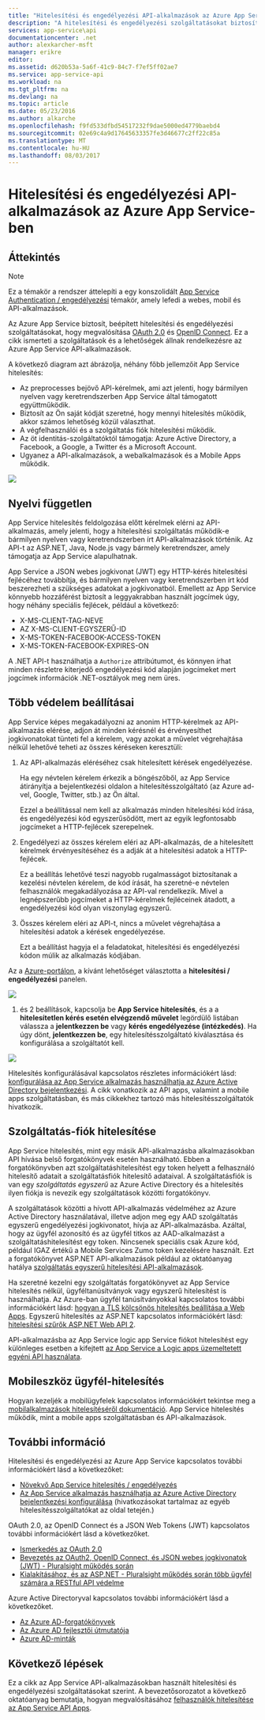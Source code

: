 ```yaml
---
title: "Hitelesítési és engedélyezési API-alkalmazások az Azure App Service szolgáltatásban |} Microsoft Docs"
description: "A hitelesítési és engedélyezési szolgáltatásokat biztosító Azure App Service API Apps megismerése."
services: app-service\api
documentationcenter: .net
author: alexkarcher-msft
manager: erikre
editor: 
ms.assetid: d620b53a-5a6f-41c9-84c7-f7ef5ff02ae7
ms.service: app-service-api
ms.workload: na
ms.tgt_pltfrm: na
ms.devlang: na
ms.topic: article
ms.date: 05/23/2016
ms.author: alkarche
ms.openlocfilehash: f9fd533dfbd54517232f9dae5000ed4779baebd4
ms.sourcegitcommit: 02e69c4a9d17645633357fe3d46677c2ff22c85a
ms.translationtype: MT
ms.contentlocale: hu-HU
ms.lasthandoff: 08/03/2017
---
```

# <a name="authentication-and-authorization-for-api-apps-in-azure-app-service"></a>Hitelesítési és engedélyezési API-alkalmazások az Azure App Service-ben
## <a name="overview"></a>Áttekintés
> [!NOTE]
> Ez a témakör a rendszer áttelepíti a egy konszolidált [App Service Authentication / engedélyezési](../app-service/app-service-authentication-overview.md) témakör, amely lefedi a webes, mobil és API-alkalmazások.
> 
> 

Az Azure App Service biztosít, beépített hitelesítési és engedélyezési szolgáltatásokat, hogy megvalósítása [OAuth 2.0](#oauth) és [OpenID Connect](#oauth). Ez a cikk ismerteti a szolgáltatások és a lehetőségek állnak rendelkezésre az Azure App Service API-alkalmazások.

A következő diagram azt ábrázolja, néhány főbb jellemzőit App Service hitelesítés:

* Az preprocesses bejövő API-kérelmek, ami azt jelenti, hogy bármilyen nyelven vagy keretrendszerben App Service által támogatott együttműködik.
* Biztosít az Ön saját kódját szeretné, hogy mennyi hitelesítés működik, akkor számos lehetőség közül választhat.
* A végfelhasználói és a szolgáltatás fiók hitelesítési működik. 
* Az öt identitás-szolgáltatóktól támogatja: Azure Active Directory, a Facebook, a Google, a Twitter és a Microsoft Account.
* Ugyanez a API-alkalmazások, a webalkalmazások és a Mobile Apps működik.

![](./media/app-service-api-authentication/api-apps-overview.png)

## <a name="language-agnostic"></a>Nyelvi független
App Service hitelesítés feldolgozása előtt kérelmek elérni az API-alkalmazás, amely jelenti, hogy a hitelesítési szolgáltatás működik-e bármilyen nyelven vagy keretrendszerben írt API-alkalmazások történik.  Az API-t az ASP.NET, Java, Node.js vagy bármely keretrendszer, amely támogatja az App Service alapulhatnak.

App Service a JSON webes jogkivonat (JWT) egy HTTP-kérés hitelesítési fejlécéhez továbbítja, és bármilyen nyelven vagy keretrendszerben írt kód beszerezheti a szükséges adatokat a jogkivonatból. Emellett az App Service könnyebb hozzáférést biztosít a leggyakrabban használt jogcímek úgy, hogy néhány speciális fejlécek, például a következő:

* X-MS-CLIENT-TAG-NEVE
* AZ X-MS-CLIENT-EGYSZERŰ-ID
* X-MS-TOKEN-FACEBOOK-ACCESS-TOKEN
* X-MS-TOKEN-FACEBOOK-EXPIRES-ON

A .NET API-t használhatja a `Authorize` attribútumot, és könnyen írhat minden részletre kiterjedő engedélyezési kód alapján jogcímeket mert jogcímek információk .NET-osztályok meg nem üres.

## <a name="multiple-protection-options"></a>Több védelem beállításai
App Service képes megakadályozni az anonim HTTP-kérelmek az API-alkalmazás elérése, adjon át minden kérésnél és érvényesíthet jogkivonatokat tünteti fel a kérelem, vagy azokat a művelet végrehajtása nélkül lehetővé teheti az összes kéréseken keresztüli:

1. Az API-alkalmazás eléréséhez csak hitelesített kérések engedélyezése.
   
    Ha egy névtelen kérelem érkezik a böngészőből, az App Service átirányítja a bejelentkezési oldalon a hitelesítésszolgáltató (az Azure ad-vel, Google, Twitter, stb.) az Ön által. 
   
    Ezzel a beállítással nem kell az alkalmazás minden hitelesítési kód írása, és engedélyezési kód egyszerűsödött, mert az egyik legfontosabb jogcímeket a HTTP-fejlécek szerepelnek.
2. Engedélyezi az összes kérelem eléri az API-alkalmazás, de a hitelesített kérelmek érvényesítéséhez és a adják át a hitelesítési adatok a HTTP-fejlécek.
   
    Ez a beállítás lehetővé teszi nagyobb rugalmasságot biztosítanak a kezelési névtelen kérelem, de kód írását, ha szeretné-e névtelen felhasználók megakadályozása az API-val rendelkezik. Mivel a legnépszerűbb jogcímeket a HTTP-kérelmek fejléceinek átadott, a engedélyezési kód olyan viszonylag egyszerű.
3. Összes kérelem eléri az API-t, nincs a művelet végrehajtása a hitelesítési adatok a kérések engedélyezése.
   
    Ezt a beállítást hagyja el a feladatokat, hitelesítési és engedélyezési kódon múlik az alkalmazás kódjában.

Az a [Azure-portálon](https://portal.azure.com/), a kívánt lehetőséget választotta a **hitelesítési / engedélyezési** panelen.

![](./media/app-service-api-authentication/authblade.png)

1. és 2 beállítások, kapcsolja be **App Service hitelesítés**, és a a **hitelesítetlen kérés esetén elvégzendő művelet** legördülő listában válassza a **jelentkezzen be** vagy **kérés engedélyezése (intézkedés)**.  Ha úgy dönt, **jelentkezzen be**, egy hitelesítésszolgáltató kiválasztása és konfigurálása a szolgáltatót kell.

![](./media/app-service-api-authentication/actiontotake.png)

Hitelesítés konfigurálásával kapcsolatos részletes információkért lásd: [konfigurálása az App Service alkalmazás használhatja az Azure Active Directory bejelentkezési](../app-service-mobile/app-service-mobile-how-to-configure-active-directory-authentication.md). A cikk vonatkozik az API apps, valamint a mobile apps szolgáltatásban, és más cikkekhez tartozó más hitelesítésszolgáltatók hivatkozik.

## <a id="internal"></a>Szolgáltatás-fiók hitelesítése
App Service hitelesítés, mint egy másik API-alkalmazásba alkalmazásokban API hívása belső forgatókönyvek esetén használható. Ebben a forgatókönyvben azt szolgáltatáshitelesítést egy token helyett a felhasználó hitelesítő adatait a szolgáltatásfiók hitelesítő adataival. A szolgáltatásfiók is van egy *szolgáltatás egyszerű* az Azure Active Directory és a hitelesítés ilyen fiókja is nevezik egy szolgáltatások közötti forgatókönyv. 

A szolgáltatások közötti a hívott API-alkalmazás védelméhez az Azure Active Directory használatával, illetve adjon meg egy AAD szolgáltatás egyszerű engedélyezési jogkivonatot, hívja az API-alkalmazásba. Azáltal, hogy az ügyfél azonosító és az ügyfél titkos az AAD-alkalmazást a szolgáltatáshitelesítést egy token. Nincsenek speciális csak Azure kód, például IGAZ értékű a Mobile Services Zumo token kezelésére használt. Ezt a forgatókönyvet ASP.NET API-alkalmazások például az oktatóanyag hatálya [szolgáltatás egyszerű hitelesítési API-alkalmazások](app-service-api-dotnet-service-principal-auth.md).

Ha szeretné kezelni egy szolgáltatás forgatókönyvet az App Service hitelesítés nélkül, ügyféltanúsítványok vagy egyszerű hitelesítést is használhatja. Az Azure-ban ügyfél tanúsítványokkal kapcsolatos további információkért lásd: [hogyan a TLS kölcsönös hitelesítés beállítása a Web Apps](../app-service-web/app-service-web-configure-tls-mutual-auth.md). Egyszerű hitelesítés az ASP.NET kapcsolatos információkért lásd: [hitelesítési szűrők ASP.NET Web API 2](http://www.asp.net/web-api/overview/security/authentication-filters).

API-alkalmazásba az App Service logic app Service fiókot hitelesítést egy különleges esetben a kifejtett [az App Service a Logic apps üzemeltetett egyéni API használata](../logic-apps/logic-apps-custom-hosted-api.md).

## <a name="mobile-client-authentication"></a>Mobileszköz ügyfél-hitelesítés
Hogyan kezeljék a mobilügyfelek kapcsolatos információkért tekintse meg a [mobilalkalmazások hitelesítéséről dokumentáció](../app-service-mobile/app-service-mobile-ios-get-started-users.md). App Service hitelesítés működik, mint a mobile apps szolgáltatásban és API-alkalmazások.

## <a name="more-information"></a>További információ
Hitelesítési és engedélyezési az Azure App Service kapcsolatos további információkért lásd a következőket:

* [Növekvő App Service hitelesítés / engedélyezés](https://azure.microsoft.com/blog/announcing-app-service-authentication-authorization/)
* [Az App Service alkalmazás használhatja az Azure Active Directory bejelentkezési konfigurálása](../app-service-mobile/app-service-mobile-how-to-configure-active-directory-authentication.md) (hivatkozásokat tartalmaz az egyéb hitelesítésszolgáltatókat az oldal tetején.) 

OAuth 2.0, az OpenID Connect és a JSON Web Tokens (JWT) kapcsolatos további információkért lásd a következőket.

* [Ismerkedés az OAuth 2.0](http://shop.oreilly.com/product/0636920021810.do "OAuth 2.0 első lépések") 
* [Bevezetés az OAuth2, OpenID Connect, és JSON webes jogkivonatok (JWT) - Pluralsight működés során](http://www.pluralsight.com/courses/oauth2-json-web-tokens-openid-connect-introduction) 
* [Kialakításához, és az ASP.NET - Pluralsight működés során több ügyfél számára a RESTful API védelme](http://www.pluralsight.com/courses/building-securing-restful-api-aspdotnet)

Azure Active Directoryval kapcsolatos további információkért lásd a következőket.

* [Az Azure AD-forgatókönyvek](http://aka.ms/aadscenarios)
* [Az Azure AD fejlesztői útmutatója](http://aka.ms/aaddev)
* [Azure AD-minták](http://aka.ms/aadsamples)

## <a name="next-steps"></a>Következő lépések
Ez a cikk az App Service API-alkalmazásokban használt hitelesítési és engedélyezési szolgáltatásokat szerint. A bevezetősorozatot a következő oktatóanyag bemutatja, hogyan megvalósításához [felhasználók hitelesítése az App Service API Apps](app-service-api-dotnet-user-principal-auth.md).

